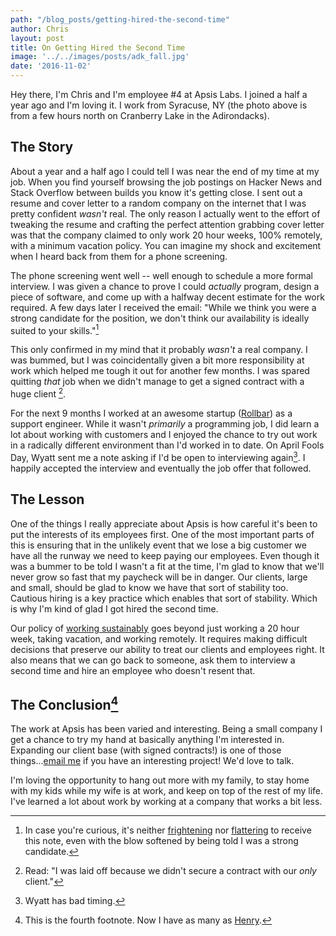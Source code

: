 ```yaml
---
path: "/blog_posts/getting-hired-the-second-time"
author: Chris
layout: post
title: On Getting Hired the Second Time
image: '../../images/posts/adk_fall.jpg'
date: '2016-11-02'
---
```


Hey there, I'm Chris and I'm employee #4 at Apsis Labs. I joined a half a year ago and I'm loving it. I work from Syracuse, NY (the photo above is from a few hours north on Cranberry Lake in the Adirondacks).

## The Story

About a year and a half ago I could tell I was near the end of my time at my job. When you find yourself browsing the job postings on Hacker News and Stack Overflow between builds you know it's getting close. I sent out a resume and cover letter to a random company on the internet that I was pretty confident _wasn't_ real. The only reason I actually went to the effort of tweaking the resume and crafting the perfect attention grabbing cover letter was that the company claimed to only work 20 hour weeks, 100% remotely, with a minimum vacation policy. You can imagine my shock and excitement when I heard back from them for a phone screening.

The phone screening went well -- well enough to schedule a more formal interview. I was given a chance to prove I could *actually* program, design a piece of software, and come up with a halfway decent estimate for the work required. A few days later I received the email: "While we think you were a strong candidate for the position, we don't think our availability is ideally suited to your skills."[^1]

This only confirmed in my mind that it probably *wasn't* a real company. I was bummed, but I was coincidentally given a bit more responsibility at work which helped me tough it out for another few months. I was spared quitting *that* job when we didn't manage to get a signed contract with a huge client [^2].

For the next 9 months I worked at an awesome startup ([Rollbar](https://www.rollbar.com)) as a support engineer. While it wasn't _primarily_ a programming job, I did learn a lot about working with customers and I enjoyed the chance to try out work in a radically different environment than I'd worked in to date. On April Fools Day, Wyatt sent me a note asking if I'd be open to interviewing again[^3]. I happily accepted the interview and eventually the job offer that followed.

## The Lesson

One of the things I really appreciate about Apsis is how careful it's been to put the interests of its employees first. One of the most important parts of this is ensuring that in the unlikely event that we lose a big customer we have all the runway we need to keep paying our employees. Even though it was a bummer to be told I wasn't a fit at the time, I'm glad to know that we'll never grow so fast that my paycheck will be in danger. Our clients, large and small, should be glad to know we have that sort of stability too. Cautious hiring is a key practice which enables that sort of stability. Which is why I'm kind of glad I got hired the second time.

Our policy of [working sustainably](https://apsis.io/apsis/blog/2015/04/23/work-sustainably) goes beyond just working a 20 hour week, taking vacation, and working remotely. It requires making difficult decisions that preserve our ability to treat our clients and employees right. It also means that we can go back to someone, ask them to interview a second time and hire an employee who doesn't resent that.

## The Conclusion[^4]</sup>

The work at Apsis has been varied and interesting. Being a small company I get a chance to try my hand at basically anything I'm interested in. Expanding our client base (with signed contracts!) is one of those things...[email me](mailto:chris@apsis.io) if you have an interesting project! We'd love to talk.

I'm loving the opportunity to hang out more with my family, to stay home with my kids while my wife is at work, and keep on top of the rest of my life. I've learned a lot about work by working at a company that works a bit less.

[^1]: In case you're curious, it's neither [frightening](https://www.apsis.io/blog/2015/04/23/work-sustainably#fn1) nor [flattering](https://www.apsis.io/blog/2016/02/01/number-one-employee#fn1) to receive this note, even with the blow softened by being told I was a strong candidate.
[^2]: Read: "I was laid off because we didn't secure a contract with our *only* client."
[^3]: Wyatt has bad timing.
[^4]: This is the fourth footnote. Now I have as many as [Henry](https://www.apsis.io/blog/2016/02/01/number-one-employee).

